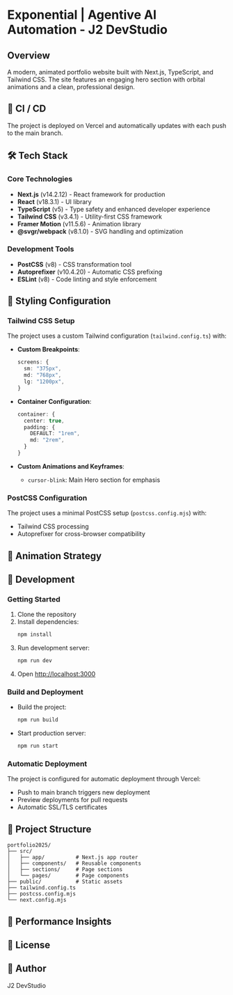 # Exponential | Agentive AI Automation - J2 DevStudio

## Overview

A modern, animated portfolio website built with Next.js, TypeScript, and Tailwind CSS. The site features an engaging hero section with orbital animations and a clean, professional design.

## 🚀 CI / CD

The project is deployed on Vercel and automatically updates with each push to the main branch.

## 🛠 Tech Stack

### Core Technologies

- **Next.js** (v14.2.12) - React framework for production
- **React** (v18.3.1) - UI library
- **TypeScript** (v5) - Type safety and enhanced developer experience
- **Tailwind CSS** (v3.4.1) - Utility-first CSS framework
- **Framer Motion** (v11.5.6) - Animation library
- **@svgr/webpack** (v8.1.0) - SVG handling and optimization

### Development Tools

- **PostCSS** (v8) - CSS transformation tool
- **Autoprefixer** (v10.4.20) - Automatic CSS prefixing
- **ESLint** (v8) - Code linting and style enforcement

## 🎨 Styling Configuration

### Tailwind CSS Setup

The project uses a custom Tailwind configuration (`tailwind.config.ts`) with:

- **Custom Breakpoints**:

  ```typescript
  screens: {
    sm: "375px",
    md: "768px",
    lg: "1200px",
  }
  ```

- **Container Configuration**:

  ```typescript
  container: {
    center: true,
    padding: {
      DEFAULT: "1rem",
      md: "2rem",
    }
  }
  ```

- **Custom Animations and Keyframes**:
  - `cursor-blink`: Main Hero section for emphasis

### PostCSS Configuration

The project uses a minimal PostCSS setup (`postcss.config.mjs`) with:

- Tailwind CSS processing
- Autoprefixer for cross-browser compatibility

## 🌟 Animation Strategy

## 🔧 Development

### Getting Started

1. Clone the repository
2. Install dependencies:
   ```bash
   npm install
   ```
3. Run development server:
   ```bash
   npm run dev
   ```
4. Open [http://localhost:3000](http://localhost:3000)

### Build and Deployment

- Build the project:
  ```bash
  npm run build
  ```
- Start production server:
  ```bash
  npm run start
  ```

### Automatic Deployment

The project is configured for automatic deployment through Vercel:

- Push to main branch triggers new deployment
- Preview deployments for pull requests
- Automatic SSL/TLS certificates

## 📝 Project Structure

```
portfolio2025/
├── src/
│   ├── app/          # Next.js app router
│   ├── components/   # Reusable components
│   ├── sections/     # Page sections
│   └── pages/        # Page components
├── public/           # Static assets
├── tailwind.config.ts
├── postcss.config.mjs
└── next.config.mjs
```

## 🎯 Performance Insights

## 📄 License

## 👤 Author

J2 DevStudio
